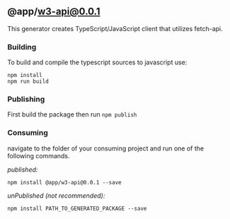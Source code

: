 ## @app/w3-api@0.0.1

This generator creates TypeScript/JavaScript client that utilizes fetch-api.

### Building

To build and compile the typescript sources to javascript use:
```
npm install
npm run build
```

### Publishing

First build the package then run ```npm publish```

### Consuming

navigate to the folder of your consuming project and run one of the following commands.

_published:_

```
npm install @app/w3-api@0.0.1 --save
```

_unPublished (not recommended):_

```
npm install PATH_TO_GENERATED_PACKAGE --save
